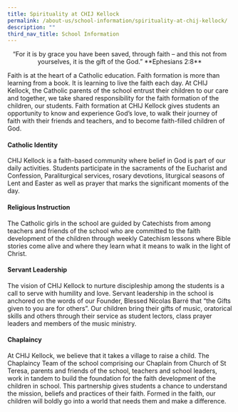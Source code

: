 ```yaml
---
title: Spirituality at CHIJ Kellock
permalink: /about-us/school-information/spirituality-at-chij-kellock/
description: ""
third_nav_title: School Information
---
```

<p align="center">“For it is by grace you have been saved, through faith – and this not from yourselves, it is the gift of the God.” 
**Ephesians 2:8**

Faith is at the heart of a Catholic education. Faith formation is more than learning from a book. It is learning to live the faith each day. At CHIJ Kellock, the Catholic parents of the school entrust their children to our care and together, we take shared responsibility for the faith formation of the children, our students. Faith formation at CHIJ Kellock gives students an opportunity to know and experience God’s love, to walk their journey of faith with their friends and teachers, and to become faith-filled children of God. 

#### Catholic Identity <br >
CHIJ Kellock is a faith-based community where belief in God is part of our daily activities. Students participate in the sacraments of the Eucharist and Confession, Paraliturgical services, rosary devotions, liturgical seasons of Lent and Easter as well as prayer that marks the significant moments of the day. 

#### Religious Instruction<br >
The Catholic girls in the school are guided by Catechists from among teachers and friends of the school who are committed to the faith development of the children through weekly Catechism lessons where Bible stories come alive and where they learn what it means to walk in the light of Christ.

#### Servant Leadership<br >
The vision of CHIJ Kellock to nurture discipleship among the students is a call to serve with humility and love. Servant leadership in the school is anchored on the words of our Founder, Blessed Nicolas Barré that “the Gifts given to you are for others”. Our children bring their gifts of music, oratorical skills and others through their service as student lectors, class prayer leaders and members of the music ministry. 

#### Chaplaincy<br >
At CHIJ Kellock, we believe that it takes a village to raise a child. The Chaplaincy Team of the school comprising our Chaplain from Church of St Teresa, parents and friends of the school, teachers and school leaders, work in tandem to build the foundation for the faith development of the children in school. This partnership gives students a chance to understand the mission, beliefs and practices of their faith. Formed in the faith, our children will boldly go into a world that needs them and make a difference. 
